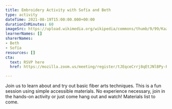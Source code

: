 ```yaml
---
title: Embroidery Activity with Sofía and Beth
type: activity
dateTime: 2021-08-19T15:00:00.000+00:00
durationInMinutes: 60
imageSrc: https://upload.wikimedia.org/wikipedia/commons/thumb/9/99/Kazakh_rug_chain_stitch_embroidery.jpg/1080px-Kazakh_rug_chain_stitch_embroidery.jpg
learnerNames: []
sharerNames:
- Beth
- Sofía
resources: []
cta:
  text: RSVP here
  href: https://mozilla.zoom.us/meeting/register/tJEqceCrrj8qEtJNlBPy-RnsgKab6FU7WdgV

---
```

Join us to learn about and try out basic fiber arts techniques. This is a fun session using simple accessible materials. No experience necessary, join in the hands-on activity or just come hang out and watch! Materials list to come.